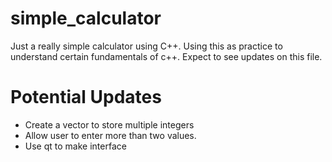 # simple_calculator

Just a really simple calculator using C++. 
Using this as practice  to understand certain fundamentals of c++. 
Expect to see updates on this file.



# Potential Updates
- Create a vector to store multiple integers
- Allow user to enter more than two values.
- Use qt to make interface
